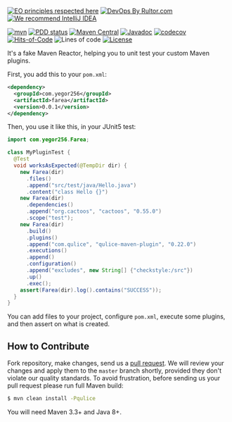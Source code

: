 [![EO principles respected here](https://www.elegantobjects.org/badge.svg)](https://www.elegantobjects.org)
[![DevOps By Rultor.com](http://www.rultor.com/b/yegor256/farea)](http://www.rultor.com/p/yegor256/farea)
[![We recommend IntelliJ IDEA](https://www.elegantobjects.org/intellij-idea.svg)](https://www.jetbrains.com/idea/)

[![mvn](https://github.com/yegor256/farea/actions/workflows/mvn.yml/badge.svg)](https://github.com/yegor256/farea/actions/workflows/mvn.yml)
[![PDD status](http://www.0pdd.com/svg?name=yegor256/farea)](http://www.0pdd.com/p?name=yegor256/farea)
[![Maven Central](https://img.shields.io/maven-central/v/com.yegor256/farea.svg)](https://maven-badges.herokuapp.com/maven-central/com.yegor256/farea)
[![Javadoc](http://www.javadoc.io/badge/com.yegor256/farea.svg)](http://www.javadoc.io/doc/com.yegor256/farea)
[![codecov](https://codecov.io/gh/yegor256/farea/branch/master/graph/badge.svg)](https://codecov.io/gh/yegor256/farea)
[![Hits-of-Code](https://hitsofcode.com/github/yegor256/farea)](https://hitsofcode.com/view/github/yegor256/farea)
![Lines of code](https://img.shields.io/tokei/lines/github/yegor256/farea)
[![License](https://img.shields.io/badge/license-MIT-green.svg)](https://github.com/yegor256/farea/blob/master/LICENSE.txt)

It's a fake Maven Reactor, helping you to unit test your custom Maven plugins.

First, you add this to your `pom.xml`:

```xml
<dependency>
  <groupId>com.yegor256</groupId>
  <artifactId>farea</artifactId>
  <version>0.0.1</version>
</dependency>
```

Then, you use it like this, in your JUnit5 test:

```java
import com.yegor256.Farea;

class MyPluginTest {
  @Test
  void worksAsExpected(@TempDir dir) {
    new Farea(dir)
      .files()
      .append("src/test/java/Hello.java")
      .content("class Hello {}")
    new Farea(dir)
      .dependencies()
      .append("org.cactoos", "cactoos", "0.55.0")
      .scope("test");
    new Farea(dir)
      .build()
      .plugins()
      .append("com.qulice", "qulice-maven-plugin", "0.22.0")
      .executions()
      .append()
      .configuration()
      .append("excludes", new String[] {"checkstyle:/src"})
      .up()
      .exec();
    assert(Farea(dir).log().contains("SUCCESS"));
  }
}
```

You can add files to your project, configure `pom.xml`, execute some plugins,
and then assert on what is created.

## How to Contribute

Fork repository, make changes, send us a [pull request](https://www.yegor256.com/2014/04/15/github-guidelines.html).
We will review your changes and apply them to the `master` branch shortly,
provided they don't violate our quality standards. To avoid frustration,
before sending us your pull request please run full Maven build:

```bash
$ mvn clean install -Pqulice
```

You will need Maven 3.3+ and Java 8+.
